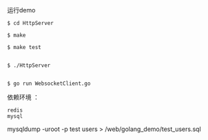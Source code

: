 运行demo

```
$ cd HttpServer

$ make

$ make test


$ ./HttpServer


$ go run WebsocketClient.go
```

依赖环境 ：

```
redis
mysql
```


mysqldump -uroot -p test users > /web/golang_demo/test_users.sql

